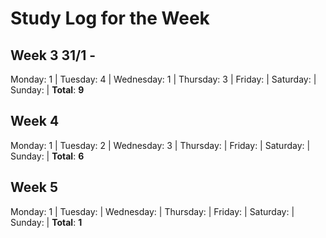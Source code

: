 # Study Log for the Week
## Week 3 31/1 - 
Monday: 1 | Tuesday: 4 | Wednesday: 1 | Thursday: 3 | Friday:  | Saturday:  | Sunday:  | **Total**: **9**

## Week 4
Monday: 1 | Tuesday: 2 | Wednesday: 3 | Thursday:  | Friday:  | Saturday:  | Sunday:  | **Total**: **6**

## Week 5
Monday: 1 | Tuesday:  | Wednesday:  | Thursday:  | Friday:  | Saturday:  | Sunday:  | **Total**: **1**
